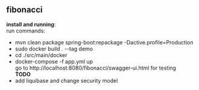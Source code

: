 ## fibonacci

**install and running**: \
run commands: 
- mvn clean package spring-boot:repackage -Dactive.profile=Production
- sudo docker build . --tag demo
- cd ./src/main/docker
- docker-compose -f app.yml up\
 go to http://localhost:8080/fibonacci/swagger-ui.html for testing \
**TODO** 
- add liquibase and change security model
 
